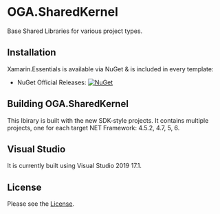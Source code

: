 # OGA.SharedKernel
Base Shared Libraries for various project types.

## Installation

Xamarin.Essentials is available via NuGet & is included in every template:

* NuGet Official Releases: [![NuGet](https://img.shields.io/nuget/vpre/OGA.SharedKernel.svg?label=NuGet)](https://www.nuget.org/packages/OGA.SharedKernel)


## Building OGA.SharedKernel

This lbirary is built with the new SDK-style projects.
It contains multiple projects, one for each target NET Framework: 4.5.2, 4.7, 5, 6.

## Visual Studio

It is currently built using Visual Studio 2019 17.1.

## License

Please see the [License](LICENSE).
